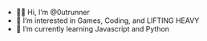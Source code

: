 - ✌🏾 Hi, I’m @0utrunner
- 👀 I’m interested in Games, Coding, and LIFTING HEAVY
- 🌱 I’m currently learning Javascript and Python

<!---
0utrunner/0utrunner is a ✨ special ✨ repository because its `README.md` (this file) appears on your GitHub profile.
You can click the Preview link to take a look at your changes.
--->
